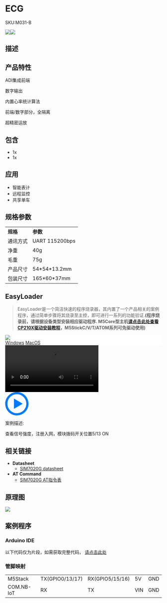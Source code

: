 # ECG

<el-tag effect="plain">SKU:M031-B</el-tag>

<div class="product_pic"><img src="assets/img/product_pics/module/com.x_nb-iot/comx_nb-iot.webp"><img src="assets/img/product_pics/module/com.x_nb-iot/comx_nb-iot_2.webp">
</div>

## 描述

<!-- 心电图（ECG）是利用心电图机从体表记录心脏每一心动周期所产生的电活动变化图形的技术 -->

## 产品特性

ADI集成前端

数字输出

内置心率统计算法

前端/数字部分，全隔离

超精密运放

## 包含

-  1x 
-  1x 

## 应用

-  智能表计
-  远程监控
-  共享单车

## 规格参数

<table>
   <tr style="font-weight:bold">
      <td>规格</td>
      <td>参数</td>
   </tr>
   <tr>
      <td>通讯方式</td>
      <td>UART 115200bps</td>
   </tr>
   <tr>
      <td>净重</td>
      <td>40g</td>
   </tr>
   <tr>
      <td>毛重</td>
      <td>75g</td>
   </tr>
   <tr>
      <td>产品尺寸</td>
      <td>54*54*13.2mm</td>
   </tr>
   <tr>
      <td>包装尺寸</td>
      <td>165*60*37mm</td>
   </tr>
 </table>


 ## EasyLoader

>EasyLoader是一个简洁快速的程序烧录器，其内置了一个产品相关的案例程序，通过简单步骤将其烧录至主控，即可进行一系列的功能验证.**(程序烧录前，请根据设备类型安装相应驱动程序. M5Core型主机[请点击此处查看CP210X驱动安装教程](zh_CN/arduino/arduino_development?id=安装串口驱动)，M5StickC/V/T/ATOM系列可免驱动使用)**

<div class="easyloader-box">
    <div style="background-color:white;">
        <div><img src="https://m5stack.oss-cn-shenzhen.aliyuncs.com/image/easyloader_intro.webp"></div>
        <div class="easyloader-btn">
            <a href="https://m5stack.oss-cn-shenzhen.aliyuncs.com/EasyLoader/Windows/MODULE/EasyLoader_COM_NB-IoT.exe">Windows</a>
            <a href="https://m5stack.oss-cn-shenzhen.aliyuncs.com/EasyLoader/MacOS/MODULE/EasyLoader_COM_NB-IoT.dmg">MacOS</a>
        </div>
    </div>
    <div>
        <video id="example_video" controls>
            <source src="https://m5stack.oss-cn-shenzhen.aliyuncs.com/video/Product_example_video/Module/COM.NB-IoT.mp4">
        </video>
        <div class="easyloader-mask">
        <a>
            <svg id="play-btn" t="1583228776634" class="icon" viewBox="0 0 1024 1024" version="1.1" xmlns="http://www.w3.org/2000/svg" p-id="4152" width="75" height="75"><path d="M512 0C229.216 0 0 229.216 0 512s229.216 512 512 512 512-229.216 512-512S794.784 0 512 0z m0 928C282.24 928 96 741.76 96 512S282.24 96 512 96s416 186.24 416 416-186.24 416-416 416zM384 288l384 224-384 224z" p-id="4153" fill="#007aff"></path></svg></a>
            <p>案例描述:</p>
            <p>查看信号强度，注册入网，模块拨码开关位置5/13 ON</p>
        </div>
    </div>
</div>


## 相关链接

- **Datasheet**
    - [SIM7020G datasheet](https://m5stack.oss-cn-shenzhen.aliyuncs.com/resource/docs/datasheet/module/SIM7020_en.zip)
-  **AT Command** 
    - [SIM7020G AT指令表](https://m5stack.oss-cn-shenzhen.aliyuncs.com/resource/docs/datasheet/module/SIM7020%20Series_AT%20Command%20Manual_V1.05.pdf)


## 原理图

<img src = "assets/img/product_pics/module/com.x_nb-iot/com.x_nb-iot_sch.webp">

## 案例程序

### Arduino IDE

以下代码仅为片段，如需获取完整代码， [请点击此处](https://github.com/m5stack/M5-ProductExampleCodes/tree/master/Module/COMX_NB-IoT)

### 管脚映射

<table>
 <tr><td>M5Stack</td><td>TX(GPIO0/13/17)</td><td>RX(GPIO5/15/16)</td><td>5V</td><td>GND</td></tr>
 <tr><td>COM.NB-IoT</td><td>RX</td><td>TX</td><td>VIN</td><td>GND</td></tr>
</table>
<script>

   var purchase_link = 'https://m5stack.com/collections/m5-module/products/com-nb-iot-modulesim7020g';

   anchor_search(purchase_link);
   scrollFunc();

</script>
